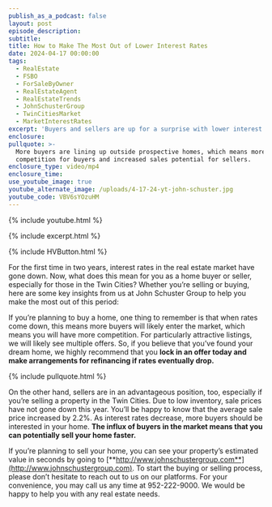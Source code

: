 ```yaml
---
publish_as_a_podcast: false
layout: post
episode_description:
subtitle:
title: How to Make The Most Out of Lower Interest Rates
date: 2024-04-17 00:00:00
tags:
  - RealEstate
  - FSBO
  - ForSaleByOwner
  - RealEstateAgent
  - RealEstateTrends
  - JohnSchusterGroup
  - TwinCitiesMarket
  - MarketInterestRates
excerpt: 'Buyers and sellers are up for a surprise with lower interest rates. '
enclosure:
pullquote: >-
  More buyers are lining up outside prospective homes, which means more
  competition for buyers and increased sales potential for sellers.
enclosure_type: video/mp4
enclosure_time:
use_youtube_image: true
youtube_alternate_image: /uploads/4-17-24-yt-john-schuster.jpg
youtube_code: VBV6sYOzuHM
---
```

{% include youtube.html %}

{% include excerpt.html %}

{% include HVButton.html %}

For the first time in two years, interest rates in the real estate market have gone down. Now, what does this mean for you as a home buyer or seller, especially for those in the Twin Cities? Whether you’re selling or buying, here are some key insights from us at John Schuster Group to help you make the most out of this period:

If you’re planning to buy a home, one thing to remember is that when rates come down, this means more buyers will likely enter the market, which means you will have more competition. For particularly attractive listings, we will likely see multiple offers. So, if you believe that you’ve found your dream home, we highly recommend that you **lock in an offer today and make arrangements for refinancing if rates eventually drop.**

{% include pullquote.html %}

On the other hand, sellers are in an advantageous position, too, especially if you’re selling a property in the Twin Cities. Due to low inventory, sale prices have not gone down this year. You’ll be happy to know that the average sale price increased by 2.2%. As interest rates decrease, more buyers should be interested in your home. **The influx of buyers in the market means that you can potentially sell your home faster.**

If you’re planning to sell your home, you can see your property’s estimated value in seconds by going to [**http://www.johnschustergroup.com**](http://www.johnschustergroup.com). To start the buying or selling process, please don’t hesitate to reach out to us on our platforms. For your convenience, you may call us any time at 952-222-9000. We would be happy to help you with any real estate needs.